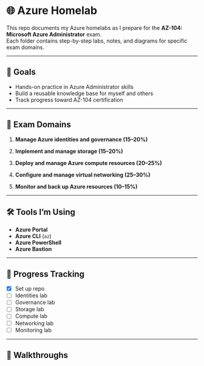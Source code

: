 # 🌐 Azure Homelab 

This repo documents my Azure homelabs as I prepare for the **AZ-104: Microsoft Azure Administrator** exam.  
Each folder contains step-by-step labs, notes, and diagrams for specific exam domains.

---

## 🎯 Goals
- Hands-on practice in Azure Administrator skills
- Build a reusable knowledge base for myself and others
- Track progress toward AZ-104 certification

---

## 📘 Exam Domains
1. **Manage Azure identities and governance (15–20%)**
   

2. **Implement and manage storage (15–20%)**


3. **Deploy and manage Azure compute resources (20–25%)**


4. **Configure and manage virtual networking (25–30%)**


5. **Monitor and back up Azure resources (10–15%)**
   

---

## 🛠️ Tools I’m Using
- **Azure Portal**
- **Azure CLI** (`az`)
- **Azure PowerShell**
- **Azure Bastion**

---

## 🚀 Progress Tracking
- [x] Set up repo
- [ ] Identities lab
- [ ] Governance lab
- [ ] Storage lab
- [ ] Compute lab
- [ ] Networking lab
- [ ] Monitoring lab

---

## 📖 Walkthroughs

